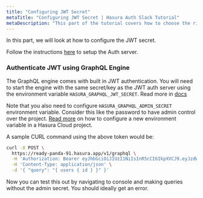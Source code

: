 ```yaml
---
title: "Configuring JWT Secret"
metaTitle: "Configuring JWT Secret | Hasura Auth Slack Tutorial"
metaDescription: "This part of the tutorial covers how to choose the right auth mode"
---
```


In this part, we will look at how to configure the JWT secret.

Follow the instructions [here](https://github.com/hasura/learn-graphql/tree/master/services/backend/auth-server) to setup the Auth server.

### Authenticate JWT using GraphQL Engine

The GraphQL engine comes with built in JWT authentication.  You will need to start the engine with the same secret/key as the JWT auth server using the environment variable `HASURA_GRAPHQL_JWT_SECRET`. Read more in [docs](https://hasura.io/docs/1.0/graphql/core/auth/authentication/jwt.html#running-with-jwt)

Note that you also need to configure `HASURA_GRAPHQL_ADMIN_SECRET` environment variable. Consider this like the password to have admin control over the project. [Read more](https://hasura.io/docs/1.0/graphql/cloud/projects/manage-projects/env-vars.html#adding-an-env-var) on how to configure a new environment variable in a Hasura Cloud project.

A sample CURL command using the above token would be:

```bash
curl -X POST \
  https://ready-panda-91.hasura.app/v1/graphql \
  -H 'Authorization: Bearer eyJhbGciOiJIUzI1NiIsInR5cCI6IkpXVCJ9.eyJzdWIiOiIxIiwibmFtZSI6InRlc3QxMjMiLCJpYXQiOjE1NDAzNzY4MTUuODUzLCJodHRwczovL2hhc3VyYS5pby9qd3QvY2xhaW1zIjp7IngtaGFzdXJhLWFsbG93ZWQtcm9sZXMiOlsiZWRpdG9yIiwidXNlciIsIm1vZCJdLCJ4LWhhc3VyYS11c2VyLWlkIjoiMSIsIngtaGFzdXJhLWRlZmF1bHQtcm9sZSI6InVzZXIiLCJ4LWhhc3VyYS1yb2xlIjoidXNlciJ9fQ.w9uj0FtesZOFUnwYT2KOWHr6IKWsDRuOC9G2GakBgMI' \
  -H 'Content-Type: application/json' \
  -d '{ "query": "{ users { id } }" }'
```

Now you can test this out by navigating to console and making queries without the admin secret. You should ideally get an error.
